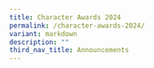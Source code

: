 ```yaml
---
title: Character Awards 2024
permalink: /character-awards-2024/
variant: markdown
description: ""
third_nav_title: Announcements
---
```

